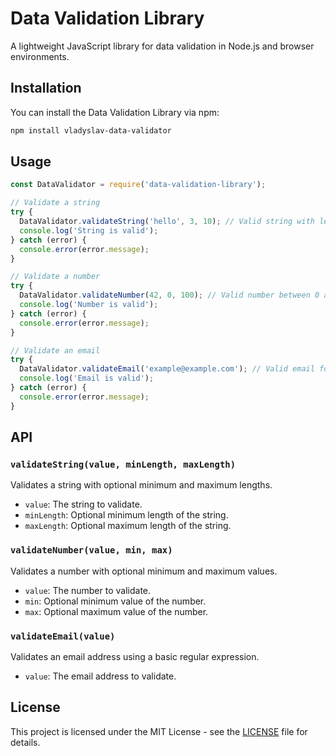 # Data Validation Library

A lightweight JavaScript library for data validation in Node.js and browser environments.

## Installation

You can install the Data Validation Library via npm:

```bash
npm install vladyslav-data-validator
```

## Usage

```javascript
const DataValidator = require('data-validation-library');

// Validate a string
try {
  DataValidator.validateString('hello', 3, 10); // Valid string with length between 3 and 10 characters
  console.log('String is valid');
} catch (error) {
  console.error(error.message);
}

// Validate a number
try {
  DataValidator.validateNumber(42, 0, 100); // Valid number between 0 and 100
  console.log('Number is valid');
} catch (error) {
  console.error(error.message);
}

// Validate an email
try {
  DataValidator.validateEmail('example@example.com'); // Valid email format
  console.log('Email is valid');
} catch (error) {
  console.error(error.message);
}
```

## API

### `validateString(value, minLength, maxLength)`

Validates a string with optional minimum and maximum lengths.

- `value`: The string to validate.
- `minLength`: Optional minimum length of the string.
- `maxLength`: Optional maximum length of the string.

### `validateNumber(value, min, max)`

Validates a number with optional minimum and maximum values.

- `value`: The number to validate.
- `min`: Optional minimum value of the number.
- `max`: Optional maximum value of the number.

### `validateEmail(value)`

Validates an email address using a basic regular expression.

- `value`: The email address to validate.

## License

This project is licensed under the MIT License - see the [LICENSE](LICENSE) file for details.
